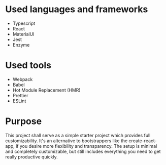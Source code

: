 # Used languages and frameworks

- Typescript
- React
- MaterialUI
- Jest
- Enzyme

# Used tools

- Webpack
- Babel
- Hot Module Replacement (HMR)
- Prettier
- ESLint

# Purpose

This project shall serve as a simple starter project which provides full customizability. It's an
alternative to bootstrappers like the create-react-app, if you desire more flexibility and
transparency.
The setup is minimal and completely customizable, but still includes everything you need to get really
productive quickly.
